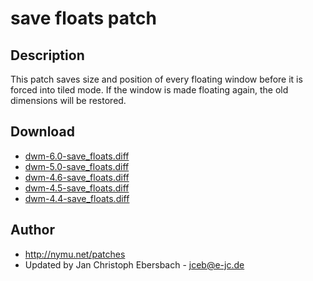 # save floats patch #

## Description ##

This patch saves size and position of every floating window before it is forced
into tiled mode. If the window is made floating again, the old dimensions will
be restored.

## Download ##
 * [dwm-6.0-save_floats.diff][5]
 * [dwm-5.0-save_floats.diff][4]
 * [dwm-4.6-save_floats.diff][3]
 * [dwm-4.5-save_floats.diff][2]
 * [dwm-4.4-save_floats.diff][1]

## Author ##
 * http://nymu.net/patches
 * Updated by Jan Christoph Ebersbach - <jceb@e-jc.de>

[1]: http://www.e-jc.de/dwm/dwm-4.4-save_floats.diff
[2]: http://www.e-jc.de/dwm/4.5/dwm-4.5-tip_ac233c362502-save_floats.diff
[3]: http://www.e-jc.de/dwm/4.6/current/dwm-4.6-save_floats.diff
[4]: http://www.e-jc.de/dwm/5.0/fb1833284e4b/dwm-5.0-save_floats.diff
[5]: dwm-6.0-save_floats.diff
